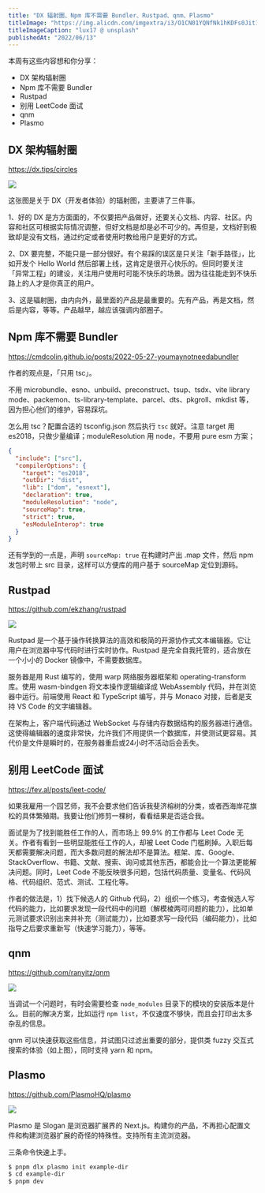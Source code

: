 ```yaml
---
title: "DX 辐射圈、Npm 库不需要 Bundler、Rustpad、qnm、Plasmo"
titleImage: "https://img.alicdn.com/imgextra/i3/O1CN01YQNfNk1hKDFs0Jit1_!!6000000004258-0-tps-1620-1080.jpg"
titleImageCaption: "lux17 @ unsplash"
publishedAt: "2022/06/13"
---
```


本周有这些内容想和你分享：

- DX 架构辐射圈
- Npm 库不需要 Bundler
- Rustpad
- 别用 LeetCode 面试
- qnm
- Plasmo

## DX 架构辐射圈
https://dx.tips/circles

![](https://img.alicdn.com/imgextra/i1/O1CN0103c4ME1go9WwcnKbo_!!6000000004188-0-tps-1333-516.jpg)

这张图是关于 DX（开发者体验）的辐射图，主要讲了三件事。

1、好的 DX 是方方面面的，不仅要把产品做好，还要关心文档、内容、社区。内容和社区可根据实际情况调整，但好文档是却是必不可少的。再但是，文档好到极致却是没有文档，通过约定或者使用时教给用户是更好的方式。

2、DX 要完整，不能只是一部分很好。有个易踩的误区是只关注「新手路径」，比如开发个 Hello World 然后部署上线，这肯定是很开心快乐的。但同时要关注「异常工程」的建设，关注用户使用时可能不快乐的场景。因为往往能走到不快乐路上的人才是你真正的用户。

3、这是辐射圈，由内向外，最里面的产品是最重要的。先有产品，再是文档，然后是内容，等等。产品越早，越应该强调内部圈子。

## Npm 库不需要 Bundler
https://cmdcolin.github.io/posts/2022-05-27-youmaynotneedabundler

作者的观点是，「只用 tsc」。

不用 microbundle、esno、unbuild、preconstruct、tsup、tsdx、vite library mode、packemon、ts-library-template、parcel、dts、pkgroll、mkdist 等，因为担心他们的维护，容易踩坑。

怎么用 tsc？配置合适的 tsconfig.json 然后执行 `tsc` 就好。注意 target 用 es2018，只做少量编译；moduleResolution 用 node，不要用 pure esm 方案；

```json
{
  "include": ["src"],
  "compilerOptions": {
    "target": "es2018",
    "outDir": "dist",
    "lib": ["dom", "esnext"],
    "declaration": true,
    "moduleResolution": "node",
    "sourceMap": true,
    "strict": true,
    "esModuleInterop": true
  }
}
```

还有学到的一点是，声明 `sourceMap: true` 在构建时产出 .map 文件，然后 npm 发包时带上 src 目录，这样可以方便库的用户基于 sourceMap 定位到源码。

## Rustpad
https://github.com/ekzhang/rustpad

![](https://img.alicdn.com/imgextra/i1/O1CN01WTYUEs1NXECAmpm9N_!!6000000001579-0-tps-1361-786.jpg)

Rustpad 是一个基于操作转换算法的高效和极简的开源协作式文本编辑器。它让用户在浏览器中写代码时进行实时协作。Rustpad 是完全自我托管的，适合放在一个小小的 Docker 镜像中，不需要数据库。

服务器是用 Rust 编写的，使用 warp 网络服务器框架和 operating-transform 库。使用 wasm-bindgen 将文本操作逻辑编译成 WebAssembly 代码，并在浏览器中运行。前端使用 React 和 TypeScript 编写，并与 Monaco 对接，后者是支持 VS Code 的文字编辑器。

在架构上，客户端代码通过 WebSocket 与存储内存数据结构的服务器进行通信。这使得编辑器的速度非常快，允许我们不用提供一个数据库，并使测试更容易。其代价是文件是瞬时的，在服务器重启或24小时不活动后会丢失。

## 别用 LeetCode 面试
https://fev.al/posts/leet-code/

如果我雇用一个园艺师，我不会要求他们告诉我斐济榕树的分类，或者西海岸花旗松的具体繁殖期。我要让他们修剪一棵树，看看结果是否适合我。

面试是为了找到能胜任工作的人，而市场上 99.9% 的工作都与 Leet Code 无关。作者有看到一些明显能胜任工作的人，却被 Leet Code 门槛刷掉。入职后每天都需要解决问题，而大多数问题的解法却不是算法。框架、库、Google、StackOverflow、书籍、文献、搜索、询问或其他东西，都能会比一个算法更能解决问题。同时，Leet Code 不能反映很多问题，包括代码质量、变量名、代码风格、代码组织、范式、测试、工程化等。

作者的做法是，1）找下候选人的 Github 代码，2）组织一个练习，考查候选人写代码的能力，比如要求发现一段代码中的问题（解模棱两可问题的能力），比如单元测试要求识别出来并补充（测试能力），比如要求写一段代码（编码能力），比如指导之后要求重新写（快速学习能力），等等。

## qnm
https://github.com/ranyitz/qnm

![](https://img.alicdn.com/imgextra/i3/O1CN0121stg224VsVWnNQi7_!!6000000007397-1-tps-1024-1024.gif)

当调试一个问题时，有时会需要检查 `node_modules` 目录下的模块的安装版本是什么。目前的解决方案，比如运行 `npm list`，不仅速度不够快，而且会打印出太多杂乱的信息。

qnm 可以快速获取这些信息，并试图只过滤出重要的部分，提供类 fuzzy 交互式搜索的体验（如上图），同时支持 yarn 和 npm。

## Plasmo
https://github.com/PlasmoHQ/plasmo

![](https://img.alicdn.com/imgextra/i3/O1CN01GamRsq1Sk7QAhpoAe_!!6000000002284-0-tps-1668-1080.jpg)

Plasmo 是 Slogan 是浏览器扩展界的 Next.js。构建你的产品，不再担心配置文件和构建浏览器扩展的奇怪的特殊性。支持所有主流浏览器。

三条命令快速上手。

```bash
$ pnpm dlx plasmo init example-dir
$ cd example-dir
$ pnpm dev
```
